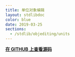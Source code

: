 ```yaml
---
title: 单位对象编辑
layout: stdlibdoc
color: blue
date: 2019-03-25
sections:
  - /stdlib/objediting/units
---
```


**[在 GITHUB 上查看源码](https://github.com/wurstscript/WurstStdlib2/blob/master/wurst/objediting/UnitObjEditing.wurst)**